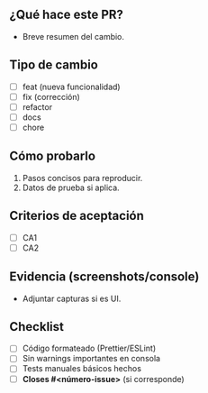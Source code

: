 ## ¿Qué hace este PR?
- Breve resumen del cambio.

## Tipo de cambio
- [ ] feat (nueva funcionalidad)
- [ ] fix (corrección)
- [ ] refactor
- [ ] docs
- [ ] chore

## Cómo probarlo
1. Pasos concisos para reproducir.
2. Datos de prueba si aplica.

## Criterios de aceptación
- [ ] CA1
- [ ] CA2

## Evidencia (screenshots/console)
- Adjuntar capturas si es UI.

## Checklist
- [ ] Código formateado (Prettier/ESLint)
- [ ] Sin warnings importantes en consola
- [ ] Tests manuales básicos hechos
- [ ] **Closes #<número-issue>** (si corresponde)
